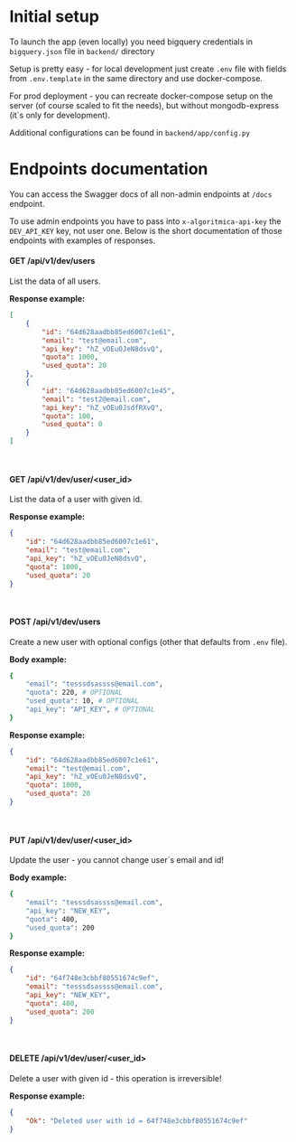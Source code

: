 # Initial setup

To launch the app (even locally) you need bigquery credentials in `bigquery.json` file in `backend/` directory

Setup is pretty easy - for local development just create `.env` file with fields from `.env.template` in the same directory and use docker-compose. 

For prod deployment - you can recreate docker-compose setup on the server (of course scaled to fit the needs), but without mongodb-express (it`s only for development).

Additional configurations can be found in `backend/app/config.py`

# Endpoints documentation

You can access the Swagger docs of all non-admin endpoints at `/docs` endpoint. 

To use admin endpoints you have to pass into `x-algoritmica-api-key` the `DEV_API_KEY` key, not user one. Below is the short documentation of those endpoints with examples of responses. 

#### GET /api/v1/dev/users
List the data of all users.

**Response example:**
```json    
[
    {
        "id": "64d628aadbb85ed6007c1e61",
        "email": "test@email.com",
        "api_key": "hZ_vOEu0JeN8dsvQ",
        "quota": 1000,
        "used_quota": 20
    },
    {
        "id": "64d628aadbb85ed6007c1e45",
        "email": "test2@email.com",
        "api_key": "hZ_vOEu0JsdfRXvQ",
        "quota": 100,
        "used_quota": 0
    }
]
```
&nbsp;
#### GET /api/v1/dev/user/<user_id>
List the data of a user with given id.

**Response example:**
```json
{
    "id": "64d628aadbb85ed6007c1e61",
    "email": "test@email.com",
    "api_key": "hZ_vOEu0JeN8dsvQ",
    "quota": 1000,
    "used_quota": 20
}
```
&nbsp;
#### POST /api/v1/dev/users
Create a new user with optional configs (other that defaults from `.env` file).

**Body example:**
```sh
{
    "email": "tesssdsassss@email.com", 
    "quota": 220, # OPTIONAL
    "used_quota": 10, # OPTIONAL
    "api_key": "API_KEY", # OPTIONAL
}
```

**Response example:**
```json
{
    "id": "64d628aadbb85ed6007c1e61",
    "email": "test@email.com",
    "api_key": "hZ_vOEu0JeN8dsvQ",
    "quota": 1000,
    "used_quota": 20
}
```
&nbsp;
#### PUT /api/v1/dev/user/<user_id>
Update the user - you cannot change user`s email and id!

**Body example:**
```sh
{
    "email": "tesssdsassss@email.com",
    "api_key": "NEW_KEY",
    "quota": 400,
    "used_quota": 200
}
```

**Response example:**
```json
{
    "id": "64f748e3cbbf80551674c9ef",
    "email": "tesssdsassss@email.com",
    "api_key": "NEW_KEY",
    "quota": 400,
    "used_quota": 200
}
```
&nbsp;
#### DELETE /api/v1/dev/user/<user_id>
Delete a user with given id - this operation is irreversible!

**Response example:**
```json
{
    "Ok": "Deleted user with id = 64f748e3cbbf80551674c9ef"
}
```
&nbsp;